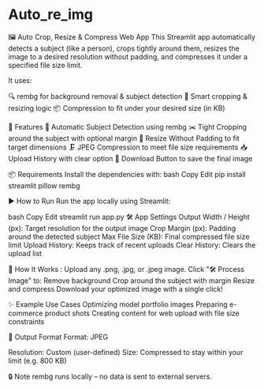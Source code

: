 ﻿# Auto_re_img
🖼️ Auto Crop, Resize & Compress Web App
This Streamlit app automatically detects a subject (like a person), crops tightly around them, resizes the image to a desired resolution without padding, and compresses it under a specified file size limit.

It uses:

🔍 rembg for background removal & subject detection
📐 Smart cropping & resizing logic
📦 Compression to fit under your desired size (in KB)

🚀 Features
🧠 Automatic Subject Detection using rembg
✂️ Tight Cropping around the subject with optional margin
📏 Resize Without Padding to fit target dimensions
🗜️ JPEG Compression to meet file size requirements
📥 Upload History with clear option
💾 Download Button to save the final image


📦 Requirements
Install the dependencies with:
bash
Copy
Edit
pip install streamlit pillow rembg


▶️ How to Run
Run the app locally using Streamlit:

bash
Copy
Edit
streamlit run app.py
🛠️ App Settings
Output Width / Height (px): Target resolution for the output image
Crop Margin (px): Padding around the detected subject
Max File Size (KB): Final compressed file size limit
Upload History: Keeps track of recent uploads
Clear History: Clears the upload list


📸 How It Works :
Upload any .png, .jpg, or .jpeg image.
Click "🛠 Process Image" to:
Remove background
Crop around the subject with margin
Resize and compress
Download your optimized image with a single click!

✨ Example Use Cases
Optimizing model portfolio images
Preparing e-commerce product shots
Creating content for web upload with file size constraints

📁 Output Format
Format: JPEG


Resolution: Custom (user-defined)
Size: Compressed to stay within your limit (e.g. 800 KB)


🔒 Note
rembg runs locally – no data is sent to external servers.
